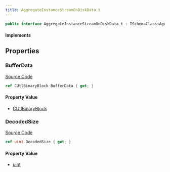 ```yaml
---
title: AggregateInstanceStreamOnDiskData_t
---
```


```csharp
public interface AggregateInstanceStreamOnDiskData_t : ISchemaClass<AggregateInstanceStreamOnDiskData_t>, ISchemaField, ISchemaClass, INativeHandle
```

#### Implements

## Properties

### BufferData

[Source Code](https://github.com/swiftly-solution/swiftlys2/blob/beta/managed/src/SwiftlyS2.Generated/Schemas/Interfaces/AggregateInstanceStreamOnDiskData_t.cs#L18)

```csharp
ref CUtlBinaryBlock BufferData { get; }
```

#### Property Value

- [CUtlBinaryBlock](/docs/api/shared/natives/cutlbinaryblock)

### DecodedSize

[Source Code](https://github.com/swiftly-solution/swiftlys2/blob/beta/managed/src/SwiftlyS2.Generated/Schemas/Interfaces/AggregateInstanceStreamOnDiskData_t.cs#L16)

```csharp
ref uint DecodedSize { get; }
```

#### Property Value

- [uint](https://learn.microsoft.com/dotnet/api/system.uint32)

